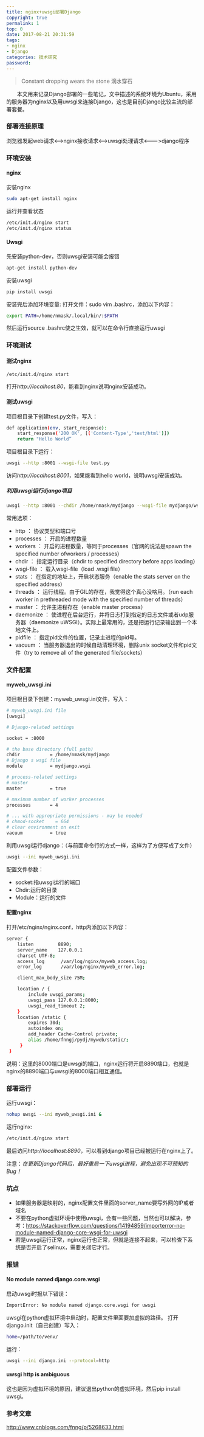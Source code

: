 ```yaml
---
title: nginx+uwsgi部署Django
copyright: true
permalink: 1
top: 0
date: 2017-08-21 20:31:59
tags:
- nginx
- Django
categories: 技术研究
password:
---
```

<blockquote class="blockquote-center">Constant dropping wears the stone
滴水穿石</blockquote>
　　本文用来记录Django部署的一些笔记，文中描述的系统环境为Ubuntu，采用的服务器为nginx以及用uwsgi来连接Django，这也是目前Django比较主流的部署套餐。
<!-- more -->

### 部署连接原理

浏览器发起web请求<——>nginx接收请求<——>uwsgi处理请求<—-->django程序

### 环境安装
#### nginx
安装nginx
```bash
sudo apt-get install nginx
```
运行并查看状态
```bash
/etc/init.d/nginx start
/etc/init.d/nginx status
```

#### Uwsgi
先安装python-dev，否则uwsgi安装可能会报错 
```bash
apt-get install python-dev
```
安装uwsgi
```bash
pip install uwsgi
```
安装完后添加环境变量:
打开文件：sudo vim .bashrc，添加以下内容：
```bash
export PATH=/home/nmask/.local/bin/:$PATH
```
然后运行source .bashrc使之生效，就可以在命令行直接运行uwsgi

### 环境测试
#### 测试nginx
```bash
/etc/init.d/nginx start
```
打开*http://localhost:80*，能看到nginx说明nginx安装成功。

#### 测试uwsgi
项目根目录下创建test.py文件，写入：
```bash
def application(env, start_response):
    start_response('200 OK', [('Content-Type','text/html')])
    return "Hello World”
```
项目根目录下运行：
```bash
uwsgi --http :8001 --wsgi-file test.py
```
访问*http://localhost:8001*，如果能看到hello world，说明uwsgi安装成功。

##### 利用uwsgi运行django项目
```bash
uwsgi --http :8001 --chdir /home/nmask/mydjango --wsgi-file mydjango/wsgi.py --master --processes 4 --threads 2 --stats 127.0.0.1:8080
```
常用选项：
* http ： 协议类型和端口号
* processes ： 开启的进程数量
* workers ： 开启的进程数量，等同于processes（官网的说法是spawn the specified number ofworkers / processes）
* chdir ： 指定运行目录（chdir to specified directory before apps loading）
* wsgi-file ： 载入wsgi-file（load .wsgi file）
* stats ： 在指定的地址上，开启状态服务（enable the stats server on the specified address）
* threads ： 运行线程。由于GIL的存在，我觉得这个真心没啥用。（run each worker in prethreaded mode with the specified number of threads）
* master ： 允许主进程存在（enable master process）
* daemonize ： 使进程在后台运行，并将日志打到指定的日志文件或者udp服务器（daemonize uWSGI）。实际上最常用的，还是把运行记录输出到一个本地文件上。
* pidfile ： 指定pid文件的位置，记录主进程的pid号。
* vacuum ： 当服务器退出的时候自动清理环境，删除unix socket文件和pid文件（try to remove all of the generated file/sockets）

### 文件配置
#### myweb_uwsgi.ini
项目根目录下创建：myweb_uwsgi.ini文件，写入：
```bash
# myweb_uwsgi.ini file
[uwsgi]

# Django-related settings

socket = :8000

# the base directory (full path)
chdir           = /home/nmask/mydjango
# Django s wsgi file
module          = mydjango.wsgi

# process-related settings
# master
master          = true

# maximum number of worker processes
processes       = 4

# ... with appropriate permissions - may be needed
# chmod-socket    = 664
# clear environment on exit
vacuum          = true
```

利用uwsgi运行django：（与前面命令行的方式一样，这样为了方便写成了文件）
```bash
uwsgi --ini myweb_uwsgi.ini
```

配置文件参数：
* socket:指uwsgi运行的端口
* Chdir:运行的目录
* Module：运行的文件


#### 配置nginx
打开/etc/nginx/nginx.conf，http内添加以下内容：
```bash
server {
    listen         8890; 
    server_name    127.0.0.1 
    charset UTF-8;
    access_log      /var/log/nginx/myweb_access.log;
    error_log       /var/log/nginx/myweb_error.log;

    client_max_body_size 75M;

    location / { 
        include uwsgi_params;
        uwsgi_pass 127.0.0.1:8000;
        uwsgi_read_timeout 2;
    }   
    location /static {
        expires 30d;
        autoindex on; 
        add_header Cache-Control private;
        alias /home/fnngj/pydj/myweb/static/;
     }
 }
```
说明：这里的8000端口是uwsgi的端口，nginx运行将开启8890端口，也就是nginx的8890端口与uwsgi的8000端口相互通信。

### 部署运行
运行uwsgi：
```bash
nohup uwsgi --ini myweb_uwsgi.ini &
```
运行nginx: 
```bash
/etc/init.d/nginx start
```
最后访问*http://localhost:8890*，可以看到django项目已经被运行在nginx上了。

注意：*在更新Django代码后，最好重启一下uwsgi进程，避免出现不可预知的Bug！*

### 坑点
* 如果服务器是映射的，nginx配置文件里面的server_name要写外网的IP或者域名
* 不要在python虚拟环境中使用uwsgi，会有一些问题，当然也可以解决，参考：https://stackoverflow.com/questions/14194859/importerror-no-module-named-django-core-wsgi-for-uwsgi
* 若是uwsgi运行正常，nginx运行也正常，但就是连接不起来，可以检查下系统是否开启了selinux，需要关闭它才行。

### 报错
#### No module named django.core.wsgi
启动uwsgi时报以下错误：
```bash
ImportError: No module named django.core.wsgi for uwsgi
```
uwsgi在python虚拟环境中启动时，配置文件里面要加虚拟的路径。
打开django.init（自己创建）写入：
```bash
home=/path/to/venv/
```
运行：
```bash
uwsgi --ini django.ini --protocol=http
```
#### uwsgi http is ambiguous
这也是因为虚拟环境的原因，建议退出python的虚拟环境，然后pip install uwsgi。


### 参考文章
http://www.cnblogs.com/fnng/p/5268633.html
